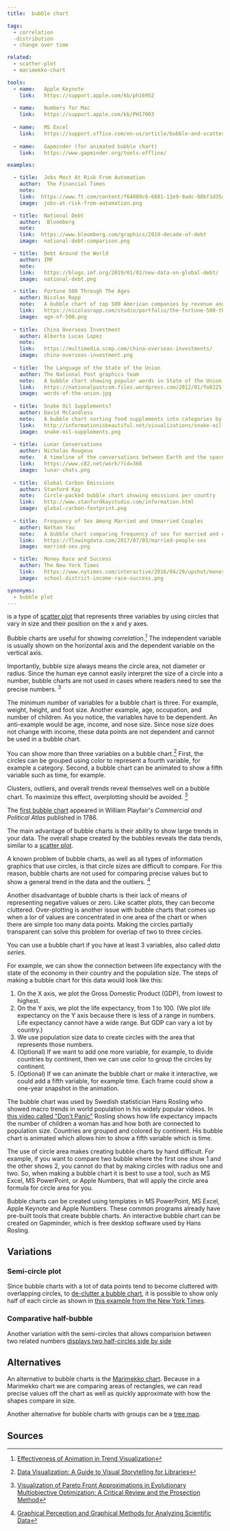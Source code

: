 ```yaml
---
title:  bubble chart

tags:
  - correlation
  -distribution
  - change over time

related:
  - scatter-plot
  - marimekko-chart

tools:
  - name:   Apple Keynote
    link:   https://support.apple.com/kb/ph16952
 
  - name:   Numbers for Mac
    link:   https://support.apple.com/kb/PH17003
 
  - name:   MS Excel
    link:   https://support.office.com/en-us/article/bubble-and-scatter-charts-in-power-view-bae4a433-afae-46eb-9a28-2fe09abb2a8d
    
  - name:   Gapminder (for animated bubble chart)
    link:   https://www.gapminder.org/tools-offline/

examples:

  - title:  Jobs Most At Risk From Automation
    author:  The Financial Times
    note:
    link:  https://www.ft.com/content/f64089c6-6681-11e9-9adc-98bf1d35a056
    image:  jobs-at-risk-from-automation.png

  - title:  National Debt 
    author:  Bloomberg
    note:
    link:  https://www.bloomberg.com/graphics/2019-decade-of-debt
    image:  national-debt-comparison.png

  - title:  Debt Around the World 
    author: IMF
    note:
    link:   https://blogs.imf.org/2019/01/02/new-data-on-global-debt/
    image:  national-debt.png

  - title:  Fortune 500 Through The Ages
    author: Nicolas Rapp
    note:   A bubble chart of top 500 American companies by revenue and by industry from 1780 to 2018.
    link:   https://nicolasrapp.com/studio/portfolio/the-fortune-500-through-the-ages
    image:  age-of-500.png
 
  - title:  China Overseas Investment
    author: Alberto Lucas Lopez
    note:
    link:   https://multimedia.scmp.com/china-overseas-investments/
    image:  china-overseas-investment.png
 
  - title:  The Language of the State of the Union
    author: The National Post graphics team
    note:   A bubble chart showing popular words in State of the Union Addresses for different presidents
    link:   https://nationalpostcom.files.wordpress.com/2012/01/fo0225_stateoftheunion-2.pdf
    image:  words-of-the-union.jpg
 
  - title:  Snake Oil Supplements?
    author: David McCandless
    note:   A bubble chart sorting food supplements into categories by evidence of usefulness.
    link:   http://informationisbeautiful.net/visualizations/snake-oil-scientific-evidence-for-nutritional-supplements-vizsweet
    image:  snake-oil-supplements.png
    
  - title:  Lunar Conversations 
    author: Nicholas Rougeux
    note:   A timeline of the conversations between Earth and the spacecraft of the Apollo 11 mission from liftoff to splashdown. The                 number of words spoken is visualized as a bubble chart along the timeline. 
    link:   https://www.c82.net/work/?id=368
    image:  lunar-chats.png
    
  - title:  Global Carbon Emissions
    author: Stanford Kay
    note:   Circle-packed bubble chart showing emissions per country
    link:   http://www.stanfordkaystudio.com/information.html
    image:  global-carbon-footprint.png
    
  - title:  Frequency of Sex Among Married and Unmarried Couples
    author: Nathan Yau
    note:   A bubble chart comparing frequency of sex for married and unmarried people sorted by age
    link:   https://flowingdata.com/2017/07/03/married-people-sex
    image:  married-sex.png

  - title:  Money Race and Success
    author: The New York Times
    link:   https://www.nytimes.com/interactive/2016/04/29/upshot/money-race-and-success-how-your-school-district-compares.html?mtrref=undefined&mtrref=www.nytimes.com
    image:  school-district-income-race-success.png

synonyms:
  - bubble plot
---
```


is a type of [scatter plot](/scatter-plot) that represents three variables by using circles that vary in size and their position on the x and y axes. 

<!--more-->

Bubble charts are useful for showing *correlation*.[^1] The independent variable is usually shown on the horizontal axis and the dependent variable on the vertical axis.

Importantly, bubble size always means the circle area, not diameter or radius. Since the human eye cannot easily interpret the size of a circle into a number, bubble charts are not used in cases where readers need to see the precise numbers. <sup>3</sup>

The minimum number of variables for a bubble chart is three. For example, weight, height, and foot size. Another example, age, occupation, and number of children. As you notice, the variables have to be dependent. An anti-example would be age, income, and nose size. Since nose size does not change with income, these data points are not dependent and cannot be used in a bubble chart.

You can show more than three variables on a bubble chart.[^2] First, the circles can be grouped using color to represent a fourth variable, for example a category. Second, a bubble chart can be animated to show a fifth variable such as time, for example.

Clusters, outliers, and overall trends reveal themselves well on a bubble chart. To maximize this effect, overplotting should be avoided. [^3]

The [first bubble chart](https://en.wikipedia.org/wiki/Pie_chart#/media/File:Playfair_piecharts.jpg) appeared in William Playfair's <cite>Commercial and Political Atlas</cite> published in 1786.

The main advantage of bubble charts is their ability to show large trends in your data. The overall shape created by the bubbles reveals the data trends, similar to a [scatter plot](/scatter-plot).

A known problem of bubble charts, as well as all types of information graphics that use circles, is that circle sizes are difficult to compare. For this reason, bubble charts are not used for comparing precise values but to show a general trend in the data and the outliers. [^4]

Another disadvantage of bubble charts is their lack of means of representing negative values or zero. Like scatter plots, they can become cluttered. Over-plotting is another issue with bubble charts that comes up when a lor of values are concentrated in one area of the chart or when there are simple too many data points. Making the circles partially transparent can solve this problem for overlap of two to three circles.

You can use a bubble chart if you have at least 3 variables, also called *data series*. 

For example, we can show the connection between life expectancy with the state of the economy in their country and the population size. The steps of making a bubble chart for this data would look like this:

1. On the X axis, we plot the Gross Domestic Product (GDP), from lowest to highest. 
2. On the Y axis, we plot the life expectancy, from 1 to 100. (We plot life expectancy on the Y axis because there is less of a range in numbers. Life expectancy cannot have a wide range. But GDP can vary a lot by country.) 
3. We use population size data to create circles with the area that represents those numbers.
4. (Optional) If we want to add one more variable, for example, to divide countries by continent, then we can use color to group the circles by continent.
5. (Optional) If we can animate the bubble chart or make it interactive, we could add a fifth variable, for example time. Each frame could show a one-year snapshot in the animation.

The bubble chart was used by Swedish statistician Hans Rosling who showed macro trends in world population in his widely popular videos. In [this video called "Don't Panic"](https://youtu.be/FACK2knC08E?t=452) Rosling shows how life expectancy impacts the number of children a woman has and how both are connected to population size. Countries are grouped and colored  by continent. His bubble chart is animated which allows him to show a fifth variable which is time.

The use of circle area makes creating bubble charts by hand difficult. For example, if you want to compare two bubble where the first one show 1 and the other shows 2, you cannot do that by making circles with radius one and two. So, when making a bubble chart it is best to use a tool, such as MS Excel, MS PowerPoint, or Apple Numbers, that will apply the circle area formula for circle area for you.

Bubble charts can be created using templates in MS PowerPoint, MS Excel, Apple Keynote and Apple Numbers. These common programs already have pre-built tools that create bubble charts. 
An interactive bubble chart can be created on Gapminder, which is free desktop software used by Hans Rosling.


## Variations

### Semi-circle plot
Since bubble charts with a lot of data points tend to become cluttered with overlapping circles, to [de-clutter a bubble chart](https://flowingdata.com/2017/10/26/how-to-make-a-semicircle-plot-in-r/), it is possible to show only half of each circle as shown in [this example from the New York Times](https://www.nytimes.com/interactive/2017/09/01/upshot/cost-of-hurricane-harvey-only-one-storm-comes-close.html?smid=tw-share&_r=0).
### Comparative half-bubble 
Another variation with the semi-circles that allows comparision between two related numbers [displays two half-circles side by side](https://www.informationisbeautifulawards.com/showcase/604-the-analytical-tourism-map-of-piedmont)

## Alternatives

An alternative to bubble charts is the [Marimekko chart](marimekko-chart). Because in a Marimekko chart we are comparing areas of rectangles, we can read precise values off the chart as well as quickly approximate with how the shapes compare in size.

Another alternative for bubble charts with groups can be a [tree map](tree-map).

## Sources

[^1]: [Effectiveness of Animation in Trend Visualization](https://www.cc.gatech.edu/~stasko/papers/infovis08-anim.pdf)

[^2]: [Data Visualization: A Guide to Visual Storytelling for Libraries](https://books.google.com/books?id=wxrMDAAAQBAJ)

[^3]: [Visualization of Pareto Front Approximations in Evolutionary Multiobjective Optimization: A Critical Review and the Prosection Method](https://dis.ijs.si/tea/Publications/Tusar14tevc.pdf)

[^4]: [Graphical Perception and Graphical Methods for Analyzing Scientific Data](http://snoid.sv.vt.edu/~npolys/projects/safas/1695272.pdf)


